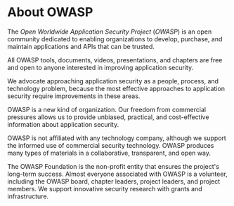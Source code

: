 # About OWASP

The *Open Worldwide Application Security Project* (*OWASP*) is an open community
dedicated to enabling organizations to develop, purchase, and maintain
applications and APIs that can be trusted.

All OWASP tools, documents, videos, presentations, and chapters are free and
open to anyone interested in improving application security.

We advocate approaching application security as a people, process, and
technology problem, because the most effective approaches to application
security require improvements in these areas.

OWASP is a new kind of organization. Our freedom from commercial pressures
allows us to provide unbiased, practical, and cost-effective information about
application security.

OWASP is not affiliated with any technology company, although we support the
informed use of commercial security technology. OWASP produces many types of
materials in a collaborative, transparent, and open way.

The OWASP Foundation is the non-profit entity that ensures the project's
long-term success. Almost everyone associated with OWASP is a volunteer,
including the OWASP board, chapter leaders, project leaders, and project
members. We support innovative security research with grants and infrastructure.
